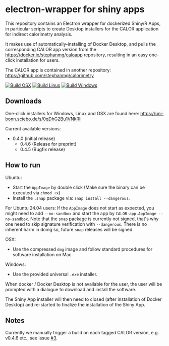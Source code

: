 # electron-wrapper for shiny apps

This repository contains an Electron wrapper for dockerized Shiny/R Apps, in particular scripts to create Desktop installers for the CALOR application for indirect calorimetry analysis.

It makes use of automatically-installing of Docker Desktop, and pulls the corresponding CALOR app version from the https://docker.io/stephanmg/caloapp repository, resulting in an easy one-click installation for users.

The CALOR app is contained in another repository: https://github.com/stephanmg/calorimetry 

[![Build OSX](https://github.com/stephanmg/shiny-electron-wrapper/actions/workflows/build.yml/badge.svg)](https://github.com/stephanmg/shiny-electron-wrapper/actions/workflows/build.yml)
[![Build Linux](https://github.com/stephanmg/shiny-electron-wrapper/actions/workflows/build_linux.yml/badge.svg)](https://github.com/stephanmg/shiny-electron-wrapper/actions/workflows/build_linux.yml)
[![Build Windows](https://github.com/stephanmg/shiny-electron-wrapper/actions/workflows/build_win.yml/badge.svg)](https://github.com/stephanmg/shiny-electron-wrapper/actions/workflows/build_win.yml)

## Downloads

One-click installers for Windows, Linux and OSX are found here: https://uni-bonn.sciebo.de/s/0qDhG2Bu1VNkRli

Current available versions:
 - 0.4.0 (initial release)
    - 0.4.6 (Release for preprint)
    - 0.4.5 (Bugfix release)

## How to run

Ubuntu:
- Start the `AppImage` by double click (Make sure the binary can be executed via `chmod +x`)
- Install the `.snap` package via: `snap install --dangerous`.

For Ubuntu 24.04 users: If the `AppImage` does not start as expected, you might need to add `--no-sandbox` and start the app by `CALOR-app.AppImage --no-sandbox`. 
Note that the `snap` package is currently not signed, that's why one need to skip signature verification with `--dangerous`. There is no inherent harm in doing so,
future `snap` releases will be signed.

OSX:
- Use the compressed `dmg` image and follow standard procedures for software installation on Mac.

Windows:
- Use the provided universal `.exe` installer. 


When docker / Docker Desktop is not available for the user, the user will be prompted with a dialogue
to download and install the software.

The Shiny App installer will then need to closed (after installation of Docker Desktop) and re-started to finalize the installation of the Shiny App.

## Notes

Currently we manually trigger a build on each tagged CALOR version, e.g. v0.4.6 etc., see issue [#3](https://github.com/stephanmg/shiny-electron-wrapper/issues/3).
